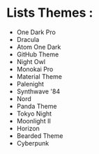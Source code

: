 # Lists Themes : 

- One Dark Pro
- Dracula
- Atom One Dark
- GitHub Theme
- Night Owl
- Monokai Pro
- Material Theme
- Palenight
- Synthwave '84
- Nord
- Panda Theme
- Tokyo Night
- Moonlight II
- Horizon
- Bearded Theme
- Cyberpunk